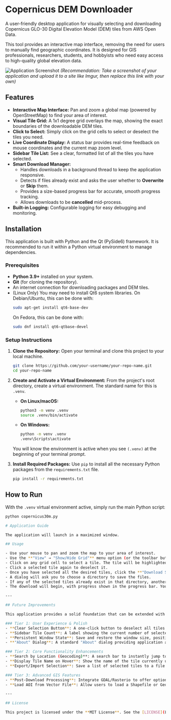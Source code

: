 # Copernicus DEM Downloader

A user-friendly desktop application for visually selecting and downloading Copernicus GLO-30 Digital Elevation Model (DEM) tiles from AWS Open Data.

This tool provides an interactive map interface, removing the need for users to manually find geographic coordinates. It is designed for GIS professionals, researchers, students, and hobbyists who need easy access to high-quality global elevation data.

![Application Screenshot](https://i.imgur.com/your-screenshot-url.png)
*(Recommendation: Take a screenshot of your application and upload it to a site like Imgur, then replace this link with your own)*

## Features

*   **Interactive Map Interface:** Pan and zoom a global map (powered by OpenStreetMap) to find your area of interest.
*   **Visual Tile Grid:** A 1x1 degree grid overlays the map, showing the exact boundaries of the downloadable DEM tiles.
*   **Click to Select:** Simply click on the grid cells to select or deselect the tiles you need.
*   **Live Coordinate Display:** A status bar provides real-time feedback on mouse coordinates and the current map zoom level.
*   **Sidebar Tile List:** See a clear, formatted list of all the tiles you have selected.
*   **Smart Download Manager:**
    *   Handles downloads in a background thread to keep the application responsive.
    *   Detects if files already exist and asks the user whether to **Overwrite** or **Skip** them.
    *   Provides a size-based progress bar for accurate, smooth progress tracking.
    *   Allows downloads to be **cancelled** mid-process.
*   **Built-in Logging:** Configurable logging for easy debugging and monitoring.

## Installation

This application is built with Python and the Qt (PySide6) framework. It is recommended to run it within a Python virtual environment to manage dependencies.

### Prerequisites

*   **Python 3.9+** installed on your system.
*   **Git** (for cloning the repository).
*   An internet connection for downloading packages and DEM tiles.
*   (Linux Only) You may need to install Qt6 system libraries. On Debian/Ubuntu, this can be done with:
    ```bash
    sudo apt-get install qt6-base-dev
    ```
    On Fedora, this can be done with:
    ```bash
    sudo dnf install qt6-qtbase-devel
    ```

### Setup Instructions

1.  **Clone the Repository:**
    Open your terminal and clone this project to your local machine.
    ```bash
    git clone https://github.com/your-username/your-repo-name.git
    cd your-repo-name
    ```

2.  **Create and Activate a Virtual Environment:**
    From the project's root directory, create a virtual environment. The standard name for this is `.venv`.
    
    *   **On Linux/macOS:**
        ```bash
        python3 -m venv .venv
        source .venv/bin/activate
        ```
    *   **On Windows:**
        ```bash
        python -m venv .venv
        .venv\Scripts\activate
        ```
    You will know the environment is active when you see `(.venv)` at the beginning of your terminal prompt.

3.  **Install Required Packages:**
    Use `pip` to install all the necessary Python packages from the `requirements.txt` file.
    ```bash
    pip install -r requirements.txt
    ```

## How to Run

With the `.venv` virtual environment active, simply run the main Python script:

```bash
python copernicus30m.py

# Application Guide

The application will launch in a maximized window.

## Usage

- Use your mouse to pan and zoom the map to your area of interest.  
- Use the **"View" → "Show/Hide Grid"** menu option (or the toolbar button) to toggle the tile grid.  
- Click on any grid cell to select a tile. The tile will be highlighted in blue, and its name will appear in the sidebar list.  
- Click a selected tile again to deselect it.  
- Once you have selected all the desired tiles, click the **"Download Selected Tiles"** button in the sidebar.  
- A dialog will ask you to choose a directory to save the files.  
- If any of the selected tiles already exist in that directory, another dialog will ask for your preference (**Overwrite** or **Skip**).  
- The download will begin, with progress shown in the progress bar. You can click **"Stop Download"** at any time to cancel.  

---

## Future Improvements

This application provides a solid foundation that can be extended with more powerful features. Potential future improvements include:

### Tier 1: User Experience & Polish
- **Clear Selection Button**: A one-click button to deselect all tiles.  
- **Sidebar Tile Count**: A label showing the current number of selected tiles.  
- **Persistent Window State**: Save and restore the window size, position, and splitter state between sessions using `QSettings`.  
- **"About" Dialog**: A standard "About" dialog providing application and data source information.  

### Tier 2: Core Functionality Enhancements
- **Search by Location (Geocoding)**: A search bar to instantly jump to a specific place name (e.g., *"Mount Everest"*).  
- **Display Tile Name on Hover**: Show the name of the tile currently under the mouse cursor in the status bar for zero-click identification.  
- **Export/Import Selection**: Save a list of selected tiles to a file and load it back later to support reproducible workflows.  

### Tier 3: Advanced GIS Features
- **Post-Download Processing**: Integrate GDAL/Rasterio to offer options for merging all downloaded tiles into a single seamless raster or clipping the result to a user-drawn area.  
- **Load AOI from Vector File**: Allow users to load a Shapefile or GeoJSON file, display its outline on the map, and automatically select all intersecting DEM tiles.  

---

## License

This project is licensed under the **MIT License**. See the [LICENSE](LICENSE) file for details.
